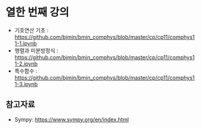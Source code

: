 # 열한 번째 강의 

* 기호연산 기초 : https://github.com/bjmin/bmin_comphys/blob/master/cp/cp11/comphys11-1.ipynb
* 행렬과 미분방정식 : https://github.com/bjmin/bmin_comphys/blob/master/cp/cp11/comphys11-2.ipynb
* 특수함수 : https://github.com/bjmin/bmin_comphys/blob/master/cp/cp11/comphys11-3.ipynb

## 참고자료
* Sympy: https://www.sympy.org/en/index.html

